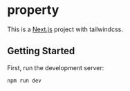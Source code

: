 # property

This is a [Next.js](https://nextjs.org) project with tailwindcss.

## Getting Started

First, run the development server:

```bash
npm run dev
```
